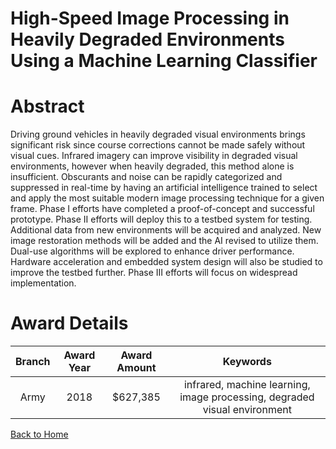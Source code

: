 
High-Speed Image Processing in Heavily Degraded Environments Using a Machine Learning Classifier
================================================================================================

# Abstract


Driving ground vehicles in heavily degraded visual environments brings significant risk since course corrections cannot be made safely without visual cues. Infrared imagery can improve visibility in degraded visual environments, however when heavily degraded, this method alone is insufficient. Obscurants and noise can be rapidly categorized and suppressed in real-time by having an artificial intelligence trained to select and apply the most suitable modern image processing technique for a given frame. Phase I efforts have completed a proof-of-concept and successful prototype. Phase II efforts will deploy this to a testbed system for testing. Additional data from new environments will be acquired and analyzed. New image restoration methods will be added and the AI revised to utilize them. Dual-use algorithms will be explored to enhance driver performance. Hardware acceleration and embedded system design will also be studied to improve the testbed further. Phase III efforts will focus on widespread implementation.  

# Award Details

|Branch|Award Year|Award Amount|Keywords|
| :---: | :---: | :---: | :---: |
|Army|2018|$627,385|infrared, machine learning, image processing, degraded visual environment|
  
  


[Back to Home](https://github.com/chrischow/dod_sbir_awards/Reports/CC/#1097)